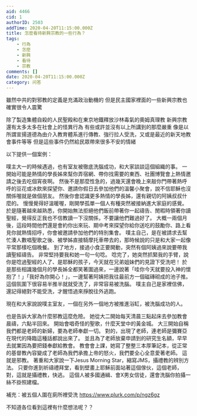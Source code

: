 ```yaml
---
aid: 4466
cid: 1
authorID: 2503
addTime: 2020-04-20T11:15:00.000Z
title: 怎麼看待新興宗教的一些行為？
tags:
    - 行為
    - 怎麼
    - 新興
    - 看待
    - 宗教
comments: []
date: 2020-04-20T11:15:00.000Z
category: 问答
---
```


雖然中共的對邪教的定義是充滿政治動機的 但是民主國家裡面的一些新興宗教也確實很令人震驚

除了製造集體自殺的人民聖殿和在東京地鐵釋放沙林毒氣的奧姆真理教 新興宗教還有太多太多在社會上的怪異行為 有些或許並沒有以上所講到的那麼嚴重 像是以所謂宣揚道德為由介入教育體系進行傳教、強行拉人受洗，又或是最近的新天地教會事件等等 但是這些事件仍然給民眾帶來很多不安的情緒

以下提供一個案例：

噗主大一的時候遇過，也有室友被徹底洗腦成功，和大家談談這個組織的事。 一開始可能是熱情的學長姊來幫你弄宿網、帶你找需要的東西、社團博覽會上熱情邀請之後去吃個宵夜啊。 然後不是那麼性急的，過幾天還會晚上來敲你門帶著熱呼呼的豆花或冰飲來探望你、邀請你假日去參加他們的溫馨小聚會，說不信耶穌也沒關係喔就是做個朋友。 然後你會認識更多熱情的學長姊，還有親切的阿姨叔叔什麼的。 慢慢覺得好溫暖喔，剛開學孤單一個人有種突然被接納進大家庭的感覺。 於是隨著越來越熟悉，你開始無法拒絕他們飯前帶著你一起禱告、閒暇時領著你讀聖經，覺得反正我也不信教讀一下沒關係，不要讓他們難過好了。 大概一兩個月後，這段時間他們還是會約你出來玩、期中考來探望你給你送吃的鼓勵你、路上看見你就熱情招呼，你會被邀請參加他們的特別集會。 噗主自己，是在被請求去幫忙湊人數唱聖歌之後、被學姊直接騎摩托車帶去的，那時候說的只是和大家一起像平常那樣吃個晚餐。 到了地方，接過小食正要開動，突然有個阿姨過來說要帶我讀聖經禱告。 非常堅持要我和她一句一句唸。 唸完了，她突然抓緊我的手臂，說你是唸過聖經的人了、是耶穌的孩子，今天就在兄弟姐妹們的見證下受洗吧！ 於是那些相識幾個月的學長姊全都笑著圍過來，一邊說著「哇你今天就要投入神的懷抱了！」「我好為你開心！」，一邊幫著阿姨把我往最前方一個磁磚砌成的池子推。 這個氛圍下很容易半推半就就受洗了，非常容易被洗腦。 噗主自己是家裡信佛，還記得絕對不能受洗，才醒悟過來掙脫往外逃跑。

現在和大家說說噗主室友，一個在另外一個地方被推進浴缸，被洗腦成功的人。

也是告訴大家為什麼邪教這麼危險。 她從大二開始每天清晨三點起床去參加教會晨禱，六點半回來。 開始會唱奇怪的聖歌，什麼天堂中的黃金城。 大三開始自稱我們都是老師的新婦，要為老師奉獻一切。 對的，出現了老師，連老師是彌賽亞在現代的降臨這種話都說出來了。 並且為了老師放棄申請到的研究生名額，早早去就業因為要把錢奉獻給教會。 教會會上課，她寫了整整三本厚筆記本，從正常的基督教內容變成了老師為我們承擔上帝的怒火，我們要全心全意愛著老師。 這就是邪教。 著重和大家說一下Jesus Morning Star，縮寫JMS，攝禮教的辨別方法。 只要你進到祈禱禮拜堂，看到壁畫上耶穌前面站著這個傢伙，這個老師，對，這就是攝禮教，快逃。 這個人被多國通緝、會X男女信徒，還會洗腦你拍攝一絲不掛照建檔。

補充：被五個人圍在廁所裡受洗 https://www.plurk.com/p/ngz6gz

不知道各位看到這裡有什麼想法呢？？
